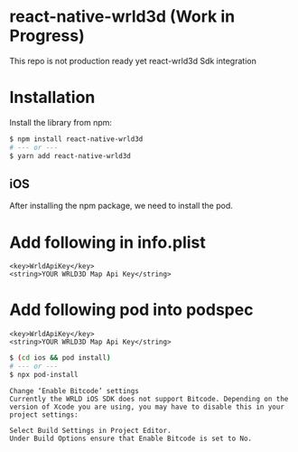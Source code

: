 # react-native-wrld3d (Work in Progress)
This repo is not production ready yet
 react-wrld3d Sdk integration
 
 
 # Installation

Install the library from npm:

```sh
$ npm install react-native-wrld3d
# --- or ---
$ yarn add react-native-wrld3d
```

## iOS

After installing the npm package, we need to install the pod.

# Add following in info.plist

```
<key>WrldApiKey</key>
<string>YOUR WRLD3D Map Api Key</string>
```

# Add following pod into podspec
```
<key>WrldApiKey</key>
<string>YOUR WRLD3D Map Api Key</string>
```


```sh
$ (cd ios && pod install)
# --- or ---
$ npx pod-install
```
```
Change ‘Enable Bitcode’ settings
Currently the WRLD iOS SDK does not support Bitcode. Depending on the version of Xcode you are using, you may have to disable this in your project settings:

Select Build Settings in Project Editor.
Under Build Options ensure that Enable Bitcode is set to No.
```


